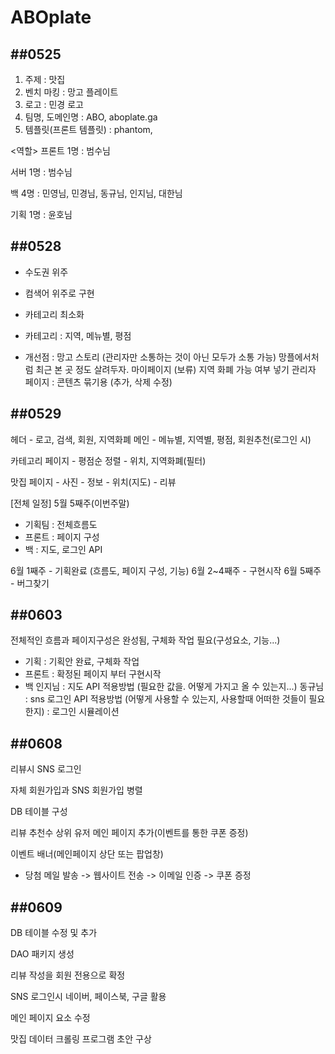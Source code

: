 # ABOplate

##0525
-------------
1. 주제 : 맛집
2. 벤치 마킹 : 망고 플레이트
3. 로고 : 민경 로고
4. 팀명, 도메인명 : ABO, aboplate.ga
5. 템플릿(프론트 템플릿) : phantom,

<역할>
프론트 1명 : 범수님

서버 1명 : 범수님

백 4명 : 민영님, 민경님, 동규님, 인지님, 대한님

기획 1명 : 윤호님

##0528
-------------
- 수도권 위주
- 컴색어 위주로 구현
- 카테고리 최소화
- 카테고리 : 지역, 메뉴별, 평점
 
- 개선점 : 망고 스토리 (관리자만 소통하는 것이 아닌 모두가 소통 가능)
           망플에서처럼 최근 본 곳 정도 살려두자.
           마이페이지 (보류)
           지역 화폐 가능 여부 넣기
           관리자 페이지 : 콘텐츠 묶기용 (추가, 삭제 수정)
      
##0529
-------------
헤더 - 로고, 검색, 회원, 지역화폐
메인 - 메뉴별, 지역별, 평점, 회원추천(로그인 시) 

카테고리 페이지    - 평점순 정렬
      - 위치, 지역화폐(필터)

맛집 페이지  - 사진
             - 정보
             - 위치(지도)
             - 리뷰
     
[전체 일정]
5월 5째주(이번주말)
- 기획팀 : 전체흐름도
- 프론트 : 페이지 구성
- 백 : 지도, 로그인 API

6월 1째주 - 기획완료 (흐름도, 페이지 구성, 기능)
6월 2~4째주 - 구현시작
6월 5째주 - 버그찾기

##0603
-------------
전체적인 흐름과 페이지구성은 완성됨, 구체화 작업 필요(구성요소, 기능...)

- 기획 : 기획안 완료, 구체화 작업
- 프론트 : 확정된 페이지 부터 구현시작
- 백
인지님 : 지도 API 적용방법 (필요한 값을. 어떻게 가지고 올 수 있는지...)
동규님 : sns 로그인 API 적용방법 (어떻게 사용할 수 있는지, 사용할때 어떠한 것들이 필요한지)
         : 로그인 시뮬레이션

##0608
-------------
리뷰시 SNS 로그인

자체 회원가입과 SNS 회원가입 병렬

DB 테이블 구성

리뷰 추천수 상위 유저 메인 페이지 추가(이벤트를 통한 쿠폰 증정)

이벤트 배너(메인페이지 상단 또는 팝업창)
- 당첨 메일 발송 -> 웹사이트 전송 -> 이메일 인증 -> 쿠폰 증정

##0609
-------------
DB 테이블 수정 및 추가

DAO 패키지 생성

리뷰 작성을 회원 전용으로 확정

SNS 로그인시 네이버, 페이스북, 구글 활용

메인 페이지 요소 수정

맛집 데이터 크롤링 프로그램 초안 구상
